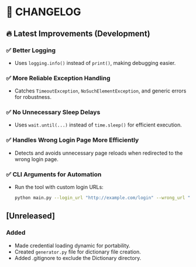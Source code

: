 # 📌 CHANGELOG

## 🔥 Latest Improvements (Development)

### ✅ Better Logging
- Uses `logging.info()` instead of `print()`, making debugging easier.

### ✅ More Reliable Exception Handling
- Catches `TimeoutException`, `NoSuchElementException`, and generic errors for robustness.

### ✅ No Unnecessary Sleep Delays
- Uses `wait.until(...)` instead of `time.sleep()` for efficient execution.

### ✅ Handles Wrong Login Page More Efficiently
- Detects and avoids unnecessary page reloads when redirected to the wrong login page.

### ✅ CLI Arguments for Automation

- Run the tool with custom login URLs:
  
  ```sh
  python main.py --login_url "http://example.com/login" --wrong_url "http://example.com/fail"
  ```

## [Unreleased]
### Added
- Made credential loading dynamic for portability.
- Created `generator.py` file for dictionary file creation.
- Added .gitignore to exclude the Dictionary directory.
